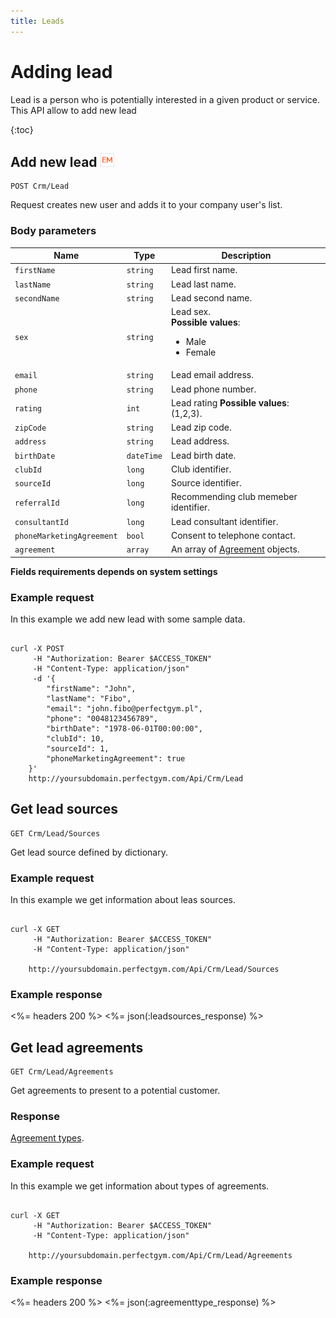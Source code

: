 ```yaml
---
title: Leads
---
```


# Adding lead

Lead is a person who is potentially interested in a given product or service.
This API allow to add new lead

{:toc}



## Add new lead ![alt text][EM]

    POST Crm/Lead

Request creates new user and adds it to your company user's list.

 

### Body parameters

Name     	    		| Type       					| Description
------------------------|-------------------------------|-------------------------------------
`firstName`     		|`string`    					| Lead first name.
`lastName`     			|`string`    					| Lead last name.
`secondName`     		|`string`    					| Lead second name.
`sex`     				|`string`    					| Lead sex. <br><strong>Possible values</strong>: <br><ul><li>Male</li><li>Female</li></ul>
`email`     			|`string`    					| Lead email address.
`phone`  				|`string`    					| Lead phone number.
`rating`  				|`int`    					    | Lead rating <strong>Possible values</strong>: (1,2,3).
`zipCode`  				|`string`    					| Lead zip code.
`address`  				|`string`    					| Lead address.
`birthDate`     		|`dateTime`    					| Lead birth date.
`clubId`    			|`long`    						| Club identifier.
`sourceId`    			|`long`    						| Source identifier.
`referralId`    		|`long`    						| Recommending club memeber identifier.
`consultantId`    		|`long`    						| Lead consultant identifier.
`phoneMarketingAgreement`|`bool`    					| Consent to telephone contact.
`agreement`				|`array`  						| An array of [Agreement][Agreement] objects.
 
  
**Fields requirements depends on system settings**

### Example request

In this example we add new lead with some sample data.

``` command-line

curl -X POST 
	 -H "Authorization: Bearer $ACCESS_TOKEN" 
	 -H "Content-Type: application/json" 
	 -d '{
	    "firstName": "John",
	    "lastName": "Fibo",
	    "email": "john.fibo@perfectgym.pl",
	    "phone": "0048123456789",
	    "birthDate": "1978-06-01T00:00:00",
	    "clubId": 10,
	    "sourceId": 1,
	    "phoneMarketingAgreement": true	    
	}' 
	http://yoursubdomain.perfectgym.com/Api/Crm/Lead
```

[EM]: /assets/images/employee.png "Employee mode"


## Get lead sources  

    GET Crm/Lead/Sources

Get lead source defined by dictionary.


### Example request

In this example we get information about leas sources.

``` command-line

curl -X GET 
	 -H "Authorization: Bearer $ACCESS_TOKEN" 
	 -H "Content-Type: application/json"
	 
	http://yoursubdomain.perfectgym.com/Api/Crm/Lead/Sources
```
### Example response

<%= headers 200 %>
<%= json(:leadsources_response) %>


## Get lead agreements  

    GET Crm/Lead/Agreements

Get agreements to present to a potential customer.


### Response

[Agreement types][AgreementType].


### Example request

In this example we get information about types of agreements.

``` command-line

curl -X GET 
	 -H "Authorization: Bearer $ACCESS_TOKEN" 
	 -H "Content-Type: application/json"
	 
	http://yoursubdomain.perfectgym.com/Api/Crm/Lead/Agreements
```
### Example response

<%= headers 200 %>
<%= json(:agreementtype_response) %>

[AgreementType]: /appendix/datatypes/agreementType
[Agreement]: /appendix/datatypes/agreement



